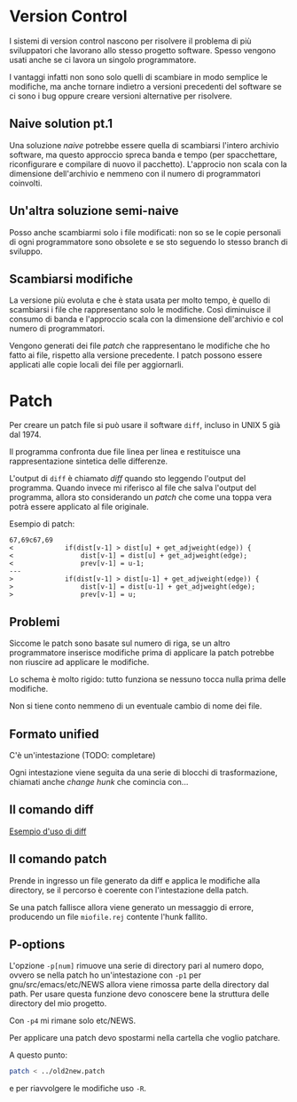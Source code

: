 # Version Control

I sistemi di version control nascono per risolvere il problema di più sviluppatori
che lavorano allo stesso progetto software. Spesso vengono usati anche se ci lavora
un singolo programmatore.

I vantaggi infatti non sono solo quelli di scambiare in modo semplice le modifiche,
ma anche tornare indietro a versioni precedenti del software se ci sono i bug
oppure creare versioni alternative per risolvere.

## Naive solution pt.1

Una soluzione _naive_ potrebbe essere quella di scambiarsi l'intero archivio software,
ma questo approccio spreca banda e tempo (per spacchettare, riconfigurare e compilare
di nuovo il pacchetto).
L'approcio non scala con la dimensione dell'archivio e nemmeno con il numero di
programmatori coinvolti.

## Un'altra soluzione semi-naive

Posso anche scambiarmi solo i file modificati: non so se le copie personali di ogni
programmatore sono obsolete e se sto seguendo lo stesso branch di sviluppo.

## Scambiarsi modifiche

La versione più evoluta e che è stata usata per molto tempo, è quello
di scambiarsi i file che rappresentano solo le modifiche. Così diminuisce il consumo di
banda e l'approccio scala con la dimensione dell'archivio e col numero di programmatori.

Vengono generati dei file _patch_ che rappresentano le modifiche che ho fatto ai file,
rispetto alla versione precedente. I patch possono essere applicati alle copie locali
dei file per aggiornarli.

# Patch

Per creare un patch file si può usare il software `diff`, incluso in UNIX 5 già dal 1974.

Il programma confronta due file linea per linea e restituisce una rappresentazione
sintetica delle differenze.

L'output di `diff` è chiamato _diff_ quando sto leggendo l'output del programma.
Quando invece mi riferisco al file che salva l'output del programma, allora sto considerando
un _patch_ che come una toppa vera potrà essere applicato al file originale.

Esempio di patch:

```
67,69c67,69
<             if(dist[v-1] > dist[u] + get_adjweight(edge)) {
<                 dist[v-1] = dist[u] + get_adjweight(edge);
<                 prev[v-1] = u-1;
---
>             if(dist[v-1] > dist[u-1] + get_adjweight(edge)) {
>                 dist[v-1] = dist[u-1] + get_adjweight(edge);
>                 prev[v-1] = u;
```

## Problemi

Siccome le patch sono basate sul numero di riga, se un altro programmatore inserisce
modifiche prima di applicare la patch potrebbe non riuscire ad applicare le modifiche.

Lo schema è molto rigido: tutto funziona se nessuno tocca nulla prima delle modifiche.

Non si tiene conto nemmeno di un eventuale cambio di nome dei file.

## Formato unified

C'è un'intestazione (TODO: completare)

Ogni intestazione viene seguita da una serie di blocchi di trasformazione, chiamati anche
_change hunk_ che comincia con...

## Il comando diff

[Esempio d'uso di diff](Esempio-Diff/readme.md)

## Il comando patch

Prende in ingresso un file generato da diff e applica le modifiche alla directory, se il percorso
è coerente con l'intestazione della patch.

Se una patch fallisce allora viene generato un messaggio di errore, producendo un file `miofile.rej`
contente l'hunk fallito.

## P-options

L'opzione `-p[num]` rimuove una serie di directory pari al numero dopo, ovvero se nella patch ho
un'intestazione con `-p1` per gnu/src/emacs/etc/NEWS allora viene rimossa parte della directory dal
path. Per usare questa funzione devo conoscere bene la struttura delle directory del mio progetto.

Con `-p4` mi rimane solo etc/NEWS.

Per applicare una patch devo spostarmi nella cartella che voglio patchare.

A questo punto:

```sh
patch < ../old2new.patch
```

e per riavvolgere le modifiche uso `-R`.
